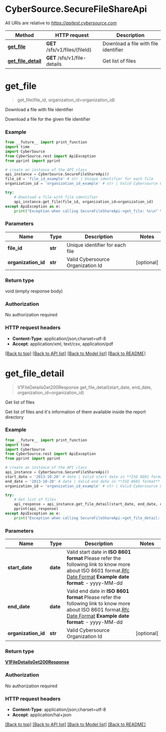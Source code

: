 # CyberSource.SecureFileShareApi

All URIs are relative to *https://apitest.cybersource.com*

Method | HTTP request | Description
------------- | ------------- | -------------
[**get_file**](SecureFileShareApi.md#get_file) | **GET** /sfs/v1/files/{fileId} | Download a file with file identifier
[**get_file_detail**](SecureFileShareApi.md#get_file_detail) | **GET** /sfs/v1/file-details | Get list of files


# **get_file**
> get_file(file_id, organization_id=organization_id)

Download a file with file identifier

Download a file for the given file identifier

### Example 
```python
from __future__ import print_function
import time
import CyberSource
from CyberSource.rest import ApiException
from pprint import pprint

# create an instance of the API class
api_instance = CyberSource.SecureFileShareApi()
file_id = 'file_id_example' # str | Unique identifier for each file
organization_id = 'organization_id_example' # str | Valid Cybersource Organization Id (optional)

try: 
    # Download a file with file identifier
    api_instance.get_file(file_id, organization_id=organization_id)
except ApiException as e:
    print("Exception when calling SecureFileShareApi->get_file: %s\n" % e)
```

### Parameters

Name | Type | Description  | Notes
------------- | ------------- | ------------- | -------------
 **file_id** | **str**| Unique identifier for each file | 
 **organization_id** | **str**| Valid Cybersource Organization Id | [optional] 

### Return type

void (empty response body)

### Authorization

No authorization required

### HTTP request headers

 - **Content-Type**: application/json;charset=utf-8
 - **Accept**: application/xml, text/csv, application/pdf

[[Back to top]](#) [[Back to API list]](../README.md#documentation-for-api-endpoints) [[Back to Model list]](../README.md#documentation-for-models) [[Back to README]](../README.md)

# **get_file_detail**
> V1FileDetailsGet200Response get_file_detail(start_date, end_date, organization_id=organization_id)

Get list of files

Get list of files and it's information of them available inside the report directory

### Example 
```python
from __future__ import print_function
import time
import CyberSource
from CyberSource.rest import ApiException
from pprint import pprint

# create an instance of the API class
api_instance = CyberSource.SecureFileShareApi()
start_date = '2013-10-20' # date | Valid start date in **ISO 8601 format** Please refer the following link to know more about ISO 8601 format.[Rfc Date Format](https://xml2rfc.tools.ietf.org/public/rfc/html/rfc3339.html#anchor14)   **Example date format:**   - yyyy-MM-dd 
end_date = '2013-10-20' # date | Valid end date in **ISO 8601 format** Please refer the following link to know more about ISO 8601 format.[Rfc Date Format](https://xml2rfc.tools.ietf.org/public/rfc/html/rfc3339.html#anchor14)   **Example date format:**   - yyyy-MM-dd 
organization_id = 'organization_id_example' # str | Valid Cybersource Organization Id (optional)

try: 
    # Get list of files
    api_response = api_instance.get_file_detail(start_date, end_date, organization_id=organization_id)
    pprint(api_response)
except ApiException as e:
    print("Exception when calling SecureFileShareApi->get_file_detail: %s\n" % e)
```

### Parameters

Name | Type | Description  | Notes
------------- | ------------- | ------------- | -------------
 **start_date** | **date**| Valid start date in **ISO 8601 format** Please refer the following link to know more about ISO 8601 format.[Rfc Date Format](https://xml2rfc.tools.ietf.org/public/rfc/html/rfc3339.html#anchor14)   **Example date format:**   - yyyy-MM-dd  | 
 **end_date** | **date**| Valid end date in **ISO 8601 format** Please refer the following link to know more about ISO 8601 format.[Rfc Date Format](https://xml2rfc.tools.ietf.org/public/rfc/html/rfc3339.html#anchor14)   **Example date format:**   - yyyy-MM-dd  | 
 **organization_id** | **str**| Valid Cybersource Organization Id | [optional] 

### Return type

[**V1FileDetailsGet200Response**](V1FileDetailsGet200Response.md)

### Authorization

No authorization required

### HTTP request headers

 - **Content-Type**: application/json;charset=utf-8
 - **Accept**: application/hal+json

[[Back to top]](#) [[Back to API list]](../README.md#documentation-for-api-endpoints) [[Back to Model list]](../README.md#documentation-for-models) [[Back to README]](../README.md)

